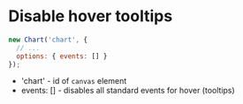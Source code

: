 # Disable hover tooltips

```javascript
new Chart('chart', {
  // ...
  options: { events: [] }
});
```

- 'chart' - id of ```canvas``` element
- events: \[\] - disables all standard events for hover (tooltips)
